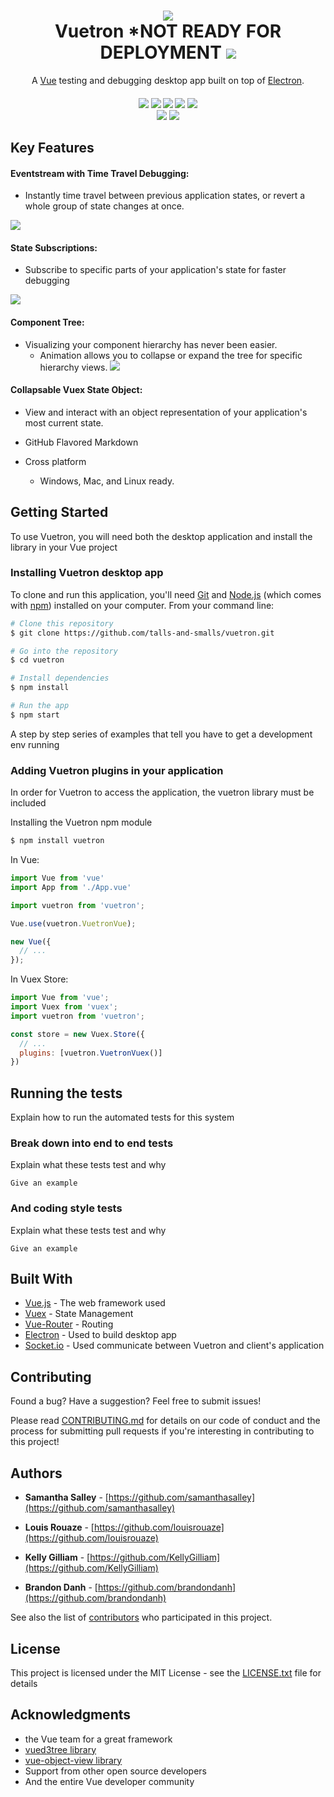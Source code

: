 <h1 align="center">
<img align="center" src="./docs/images/tands-logo.png">
<br>
Vuetron *NOT READY FOR DEPLOYMENT 
<a href="http://twitter.com/home?status=Check out Vuetron! Testing and debugging for Vue https://git.io/vFwOq"><img src="https://img.shields.io/twitter/url/https/github.com/talls-and-smalls/vuetron/.svg?style=social"></a>
</h1>

<p align="center">A <a href="https://vuejs.org/" target="_blank">Vue</a> testing and debugging desktop app built on top of <a href="http://electron.atom.io" target="_blank">Electron</a>.</p>

<h4 align="center"><a href="https://google.com"><img src="https://img.shields.io/github/release/talls-and-smalls/vuetron/all.svg"></a>
<a href="https://google.com"><img src="https://img.shields.io/travis/talls-and-smalls/vuetron.svg"></a>
<a href="https://google.com"><img src="https://img.shields.io/npm/v/vuetron.svg"></a>
<a href="https://standardjs.com/"><img src="https://img.shields.io/badge/code%20style-semistandard-brightgreen.svg"></a>
<a href="https://github.com/talls-and-smalls/vuetron/blob/master/LICENSE.txt"><img src="https://img.shields.io/github/license/talls-and-smalls/vuetron.svg"></a>
<br/ >
<a href="https://codeclimate.com/github/talls-and-smalls/vuetron/maintainability"><img src="https://api.codeclimate.com/v1/badges/6170d4ec90fa5cec78ae/maintainability" /></a>
<a href="https://codeclimate.com/github/talls-and-smalls/vuetron/test_coverage"><img src="https://api.codeclimate.com/v1/badges/6170d4ec90fa5cec78ae/test_coverage" /></a>
</h4>

## Key Features

#### Eventstream with Time Travel Debugging:
* Instantly time travel between previous application states, or revert a whole group of state changes at once.

![](./docs/images/eventstream.gif)

#### State Subscriptions:
* Subscribe to specific parts of your application's state for faster debugging

![](./docs/images/subscription.gif)

#### Component Tree:
* Visualizing your component hierarchy has never been easier.
  - Animation allows you to collapse or expand the tree for specific hierarchy views.
![](./docs/images/visualization.png)

#### Collapsable Vuex State Object:
* View and interact with an object representation of your application's most current state.
  

* GitHub Flavored Markdown
* Cross platform
  - Windows, Mac, and Linux ready.

## Getting Started

To use Vuetron, you will need both the desktop application and install the library in your Vue project


### Installing Vuetron desktop app

To clone and run this application, you'll need [Git](https://git-scm.com) and [Node.js](https://nodejs.org/en/download/) (which comes with [npm](http://npmjs.com)) installed on your computer. From your command line:

```bash
# Clone this repository
$ git clone https://github.com/talls-and-smalls/vuetron.git

# Go into the repository
$ cd vuetron

# Install dependencies
$ npm install

# Run the app
$ npm start
```

A step by step series of examples that tell you have to get a development env running

### Adding Vuetron plugins in your application

In order for Vuetron to access the application, the vuetron library must be included

Installing the Vuetron npm module
```bash
$ npm install vuetron
```

In Vue:
```js
import Vue from 'vue'
import App from './App.vue'

import vuetron from 'vuetron';

Vue.use(vuetron.VuetronVue);

new Vue({
  // ...
});
```

In Vuex Store:
```js
import Vue from 'vue';
import Vuex from 'vuex';
import vuetron from 'vuetron';

const store = new Vuex.Store({
  // ...
  plugins: [vuetron.VuetronVuex()]
})
```

## Running the tests

Explain how to run the automated tests for this system

### Break down into end to end tests

Explain what these tests test and why

```
Give an example
```

### And coding style tests

Explain what these tests test and why

```
Give an example
```

## Built With

* [Vue.js](https://vuejs.org/) - The web framework used
* [Vuex](https://vuex.vuejs.org/en/intro.html) - State Management
* [Vue-Router](https://router.vuejs.org/en/) - Routing
* [Electron](https://electron.atom.io/) - Used to build desktop app
* [Socket.io](https://socket.io/) - Used communicate between Vuetron and client's application

## Contributing

Found a bug? Have a suggestion? Feel free to submit issues!

Please read [CONTRIBUTING.md](CONTRIBUTING.md) for details on our code of conduct and the process for submitting pull requests if you're interesting in contributing to this project!

## Authors

* **Samantha Salley** - [https://github.com/samanthasalley](https://github.com/samanthasalley)

* **Louis Rouaze** - [https://github.com/louisrouaze](https://github.com/louisrouaze)

* **Kelly Gilliam** - [https://github.com/KellyGilliam](https://github.com/KellyGilliam)

* **Brandon Danh** - [https://github.com/brandondanh](https://github.com/brandondanh)

See also the list of [contributors](CONTRIBUTORS.md) who participated in this project.

## License

This project is licensed under the MIT License - see the [LICENSE.txt](LICENSE.txt) file for details

## Acknowledgments

* the Vue team for a great framework
* [vued3tree library](https://github.com/David-Desmaisons/Vue.D3.tree)
* [vue-object-view library](https://github.com/ebuzek/vue-object-view)
* Support from other open source developers
* And the entire Vue developer community
